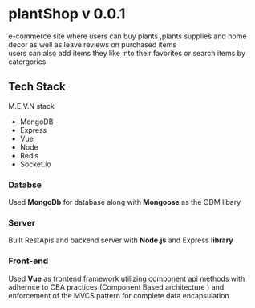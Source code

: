 # plantShop  v 0.0.1
 e-commerce site where users can buy plants ,plants supplies and home decor as well as leave reviews on purchased items  
 users can also  add items they like into their favorites or  search items by catergories
 
## Tech Stack
M.E.V.N stack
- MongoDB
- Express
- Vue
- Node
- Redis
- Socket.io 

### Databse
Used **MongoDb** for database along with **Mongoose** as the ODM libary 

### Server 
Built RestApis and backend server with **Node.js** and Express **library**

### Front-end 
Used **Vue** as frontend framework utilizing component api methods with adhernce to CBA practices (Component Based architecture ) and  enforcement of the MVCS pattern for complete data encapsulation  
